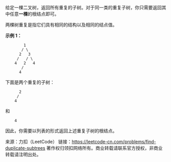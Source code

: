 给定一棵二叉树，返回所有重复的子树。对于同一类的重复子树，你只需要返回其中任意**一棵**的根结点即可。

两棵树重复是指它们具有相同的结构以及相同的结点值。

**示例 1：**
```
        1
       / \
      2   3
     /   / \
    4   2   4
       /
      4
```
下面是两个重复的子树：
```
      2
     /
    4
```
和
```
    4
```
因此，你需要以列表的形式返回上述重复子树的根结点。

来源：力扣（LeetCode）
链接：https://leetcode-cn.com/problems/find-duplicate-subtrees
著作权归领扣网络所有。商业转载请联系官方授权，非商业转载请注明出处。
